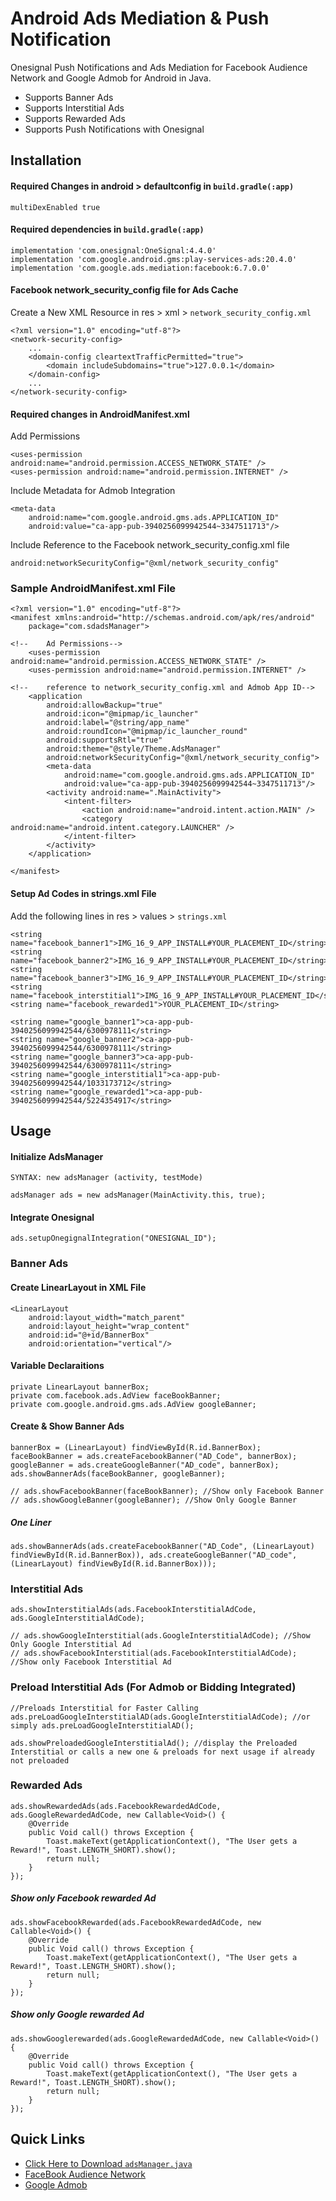 
# Android Ads Mediation & Push Notification

Onesignal Push Notifications and Ads Mediation for Facebook Audience Network and Google Admob for Android in Java.

- Supports Banner Ads
- Supports Interstitial Ads
- Supports Rewarded Ads
- Supports Push Notifications with Onesignal

## Installation

#### Required Changes in android > defaultconfig in ``build.gradle(:app)``

```
multiDexEnabled true
```

#### Required dependencies in ``build.gradle(:app)``

```
implementation 'com.onesignal:OneSignal:4.4.0'
implementation 'com.google.android.gms:play-services-ads:20.4.0'
implementation 'com.google.ads.mediation:facebook:6.7.0.0'
```
#### Facebook network_security_config file for Ads Cache
Create a New XML Resource in res >  xml >  ``network_security_config.xml``
```
<?xml version="1.0" encoding="utf-8"?>
<network-security-config>
    ...
    <domain-config cleartextTrafficPermitted="true">
        <domain includeSubdomains="true">127.0.0.1</domain>
    </domain-config>
    ...
</network-security-config>
```

#### Required changes in AndroidManifest.xml

Add Permissions 
```
<uses-permission android:name="android.permission.ACCESS_NETWORK_STATE" />
<uses-permission android:name="android.permission.INTERNET" />
```

Include Metadata for Admob Integration
```
<meta-data
    android:name="com.google.android.gms.ads.APPLICATION_ID"
    android:value="ca-app-pub-3940256099942544~3347511713"/>
```

Include Reference to the Facebook network_security_config.xml file
```
android:networkSecurityConfig="@xml/network_security_config"
```


  
### Sample AndroidManifest.xml File

```
<?xml version="1.0" encoding="utf-8"?>
<manifest xmlns:android="http://schemas.android.com/apk/res/android"
    package="com.sdadsManager">

<!--    Ad Permissions-->
    <uses-permission android:name="android.permission.ACCESS_NETWORK_STATE" />
    <uses-permission android:name="android.permission.INTERNET" />

<!--    reference to network_security_config.xml and Admob App ID-->
    <application
        android:allowBackup="true"
        android:icon="@mipmap/ic_launcher"
        android:label="@string/app_name"
        android:roundIcon="@mipmap/ic_launcher_round"
        android:supportsRtl="true"
        android:theme="@style/Theme.AdsManager"
        android:networkSecurityConfig="@xml/network_security_config">
        <meta-data
            android:name="com.google.android.gms.ads.APPLICATION_ID"
            android:value="ca-app-pub-3940256099942544~3347511713"/>
        <activity android:name=".MainActivity">
            <intent-filter>
                <action android:name="android.intent.action.MAIN" />
                <category android:name="android.intent.category.LAUNCHER" />
            </intent-filter>
        </activity>
    </application>

</manifest>
```

#### Setup Ad Codes in strings.xml File
Add the following lines in res >  values >  ``strings.xml``
```
<string name="facebook_banner1">IMG_16_9_APP_INSTALL#YOUR_PLACEMENT_ID</string>
<string name="facebook_banner2">IMG_16_9_APP_INSTALL#YOUR_PLACEMENT_ID</string>
<string name="facebook_banner3">IMG_16_9_APP_INSTALL#YOUR_PLACEMENT_ID</string>
<string name="facebook_interstitial1">IMG_16_9_APP_INSTALL#YOUR_PLACEMENT_ID</string>
<string name="facebook_rewarded1">YOUR_PLACEMENT_ID</string>

<string name="google_banner1">ca-app-pub-3940256099942544/6300978111</string>
<string name="google_banner2">ca-app-pub-3940256099942544/6300978111</string>
<string name="google_banner3">ca-app-pub-3940256099942544/6300978111</string>
<string name="google_interstitial1">ca-app-pub-3940256099942544/1033173712</string>
<string name="google_rewarded1">ca-app-pub-3940256099942544/5224354917</string>
```

  
## Usage

#### Initialize AdsManager
`SYNTAX: new adsManager (activity, testMode)`
```
adsManager ads = new adsManager(MainActivity.this, true);
```

#### Integrate Onesignal

```
ads.setupOnegignalIntegration("ONESIGNAL_ID");
```

### Banner Ads
#### Create LinearLayout in XML File
```
<LinearLayout
    android:layout_width="match_parent"
    android:layout_height="wrap_content"
    android:id="@+id/BannerBox"
    android:orientation="vertical"/>
```

#### Variable Declaraitions
```
private LinearLayout bannerBox;
private com.facebook.ads.AdView faceBookBanner;
private com.google.android.gms.ads.AdView googleBanner;
```
#### Create & Show Banner Ads
```
bannerBox = (LinearLayout) findViewById(R.id.BannerBox);
faceBookBanner = ads.createFacebookBanner("AD_Code", bannerBox);
googleBanner = ads.createGoogleBanner("AD_code", bannerBox);
ads.showBannerAds(faceBookBanner, googleBanner);

// ads.showFacebookBanner(faceBookBanner); //Show only Facebook Banner
// ads.showGoogleBanner(googleBanner); //Show Only Google Banner
```
##### One Liner
```
ads.showBannerAds(ads.createFacebookBanner("AD_Code", (LinearLayout) findViewById(R.id.BannerBox)), ads.createGoogleBanner("AD_code", (LinearLayout) findViewById(R.id.BannerBox)));
```

### Interstitial Ads
```
ads.showInterstitialAds(ads.FacebookInterstitialAdCode, ads.GoogleInterstitialAdCode);

// ads.showGoogleInterstitial(ads.GoogleInterstitialAdCode); //Show Only Google Interstitial Ad
// ads.showFacebookInterstitial(ads.FacebookInterstitialAdCode); //Show only Facebook Interstitial Ad
```


### Preload Interstitial Ads (For Admob or Bidding Integrated)
```
//Preloads Interstitial for Faster Calling
ads.preLoadGoogleInterstitialAD(ads.GoogleInterstitialAdCode); //or simply ads.preLoadGoogleInterstitialAD();

ads.showPreloadedGoogleInterstitialAd(); //display the Preloaded Interstitial or calls a new one & preloads for next usage if already not preloaded
```

### Rewarded Ads
```
ads.showRewardedAds(ads.FacebookRewardedAdCode, ads.GoogleRewardedAdCode, new Callable<Void>() {
    @Override
    public Void call() throws Exception {
        Toast.makeText(getApplicationContext(), "The User gets a Reward!", Toast.LENGTH_SHORT).show();
        return null;
    }
});
```
##### Show only Facebook rewarded Ad
```
ads.showFacebookRewarded(ads.FacebookRewardedAdCode, new Callable<Void>() {
    @Override
    public Void call() throws Exception {
        Toast.makeText(getApplicationContext(), "The User gets a Reward!", Toast.LENGTH_SHORT).show();
        return null;
    }
});
```
##### Show only Google rewarded Ad
```
ads.showGooglerewarded(ads.GoogleRewardedAdCode, new Callable<Void>() {
    @Override
    public Void call() throws Exception {
        Toast.makeText(getApplicationContext(), "The User gets a Reward!", Toast.LENGTH_SHORT).show();
        return null;
    }
});
```
  
## Quick Links

 - [Click Here to Download `adsManager.java`](https://raw.githubusercontent.com/soukarja/Android-Ads-Mediation-Push-Notification/main/adsManager.java)
 - [FaceBook Audience Network](https://business.facebook.com/pub/home)
 - [Google Admob](https://apps.admob.com/v2/home)

  
